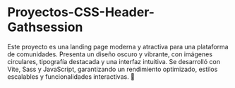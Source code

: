 # Proyectos-CSS-Header-Gathsession
Este proyecto es una landing page moderna y atractiva para una plataforma de comunidades. Presenta un diseño oscuro y vibrante, con imágenes circulares, tipografía destacada y una interfaz intuitiva. Se desarrolló con Vite, Sass y JavaScript, garantizando un rendimiento optimizado, estilos escalables y funcionalidades interactivas. 🚀
